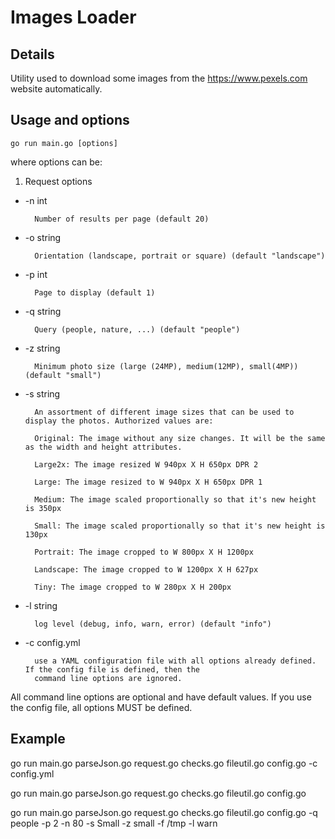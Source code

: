 # Images Loader

## Details

Utility used to download some images from the https://www.pexels.com website automatically.

## Usage and options


```
go run main.go [options]
```

where options can be:

1. Request options

* -n int

        Number of results per page (default 20)

* -o string

        Orientation (landscape, portrait or square) (default "landscape")

* -p int

        Page to display (default 1)

* -q string

        Query (people, nature, ...) (default "people")

* -z string

        Minimum photo size (large (24MP), medium(12MP), small(4MP)) (default "small")

* -s string

        An assortment of different image sizes that can be used to display the photos. Authorized values are:

        Original: The image without any size changes. It will be the same as the width and height attributes.

        Large2x: The image resized W 940px X H 650px DPR 2

        Large: The image resized to W 940px X H 650px DPR 1

        Medium: The image scaled proportionally so that it's new height is 350px

        Small: The image scaled proportionally so that it's new height is 130px

        Portrait: The image cropped to W 800px X H 1200px

        Landscape: The image cropped to W 1200px X H 627px

        Tiny: The image cropped to W 280px X H 200px

* -l string

        log level (debug, info, warn, error) (default "info")

* -c config.yml

        use a YAML configuration file with all options already defined. If the config file is defined, then the 
        command line options are ignored.

All command line options are optional and have default values. If you use the config file, all options MUST be defined.

## Example

go run main.go parseJson.go request.go checks.go fileutil.go config.go -c config.yml

go run main.go parseJson.go request.go checks.go fileutil.go config.go

go run main.go parseJson.go request.go checks.go fileutil.go config.go -q people -p 2 -n 80 -s Small -z small -f /tmp -l warn
